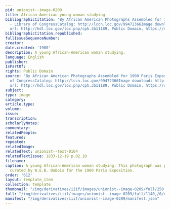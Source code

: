 ```yaml
---
pid: unionist--image-0209
title: African-American young woman studying
bibliographicCitation: 'By African American Photographs Assembled for 1900 Paris Exposition
  - Library of CongressCatalog: http://lccn.loc.gov/99472366Image download: http://lcweb2.loc.gov/master/pnp/cph/3b10000/3b11000/3b11100/3b11189u.tifOriginal
  url: http://hdl.loc.gov/loc.pnp/cph.3b11189, Public Domain, https://commons.wikimedia.org/w/index.php?curid=32262226'
bibliographicCitation.republished: 
fullIssueSequenceNumber: 
creator: 
date.created: '1900'
description: A young African-American woman studying.
language: English
publisher: 
IsPartOf: 
rights: Public Domain
source: 'By African American Photographs Assembled for 1900 Paris Exposition - Library
  of CongressCatalog: http://lccn.loc.gov/99472366Image download: http://lcweb2.loc.gov/master/pnp/cph/3b10000/3b11000/3b11100/3b11189u.tifOriginal
  url: http://hdl.loc.gov/loc.pnp/cph.3b11189, Public Domain, https://commons.wikimedia.org/w/index.php?curid=32262226'
subject: 
type: image
category: 
article.type: 
volume: 
issue: 
transcription: 
scholarlyNotes: 
commentary: 
relatedPeople: 
featured: 
repeated: 
relatedImage: 
relatedText: unionist--text-0164
relatedTextIssue: 1833-12-19 p.02.10
filename: 
caption: A young African-American woman studying. This photograph was part of a collection
  curated by W.E.B. DuBois for the 1900 Paris Exposition.
order: '612'
layout: template_item
collection: template
thumbnail: "/img/derivatives/iiif/images/unionist--image-0209/full/250,/0/default.jpg"
full: "/img/derivatives/iiif/images/unionist--image-0209/full/1140,/0/default.jpg"
manifest: "/img/derivatives/iiif/unionist--image-0209/manifest.json"
---
```

